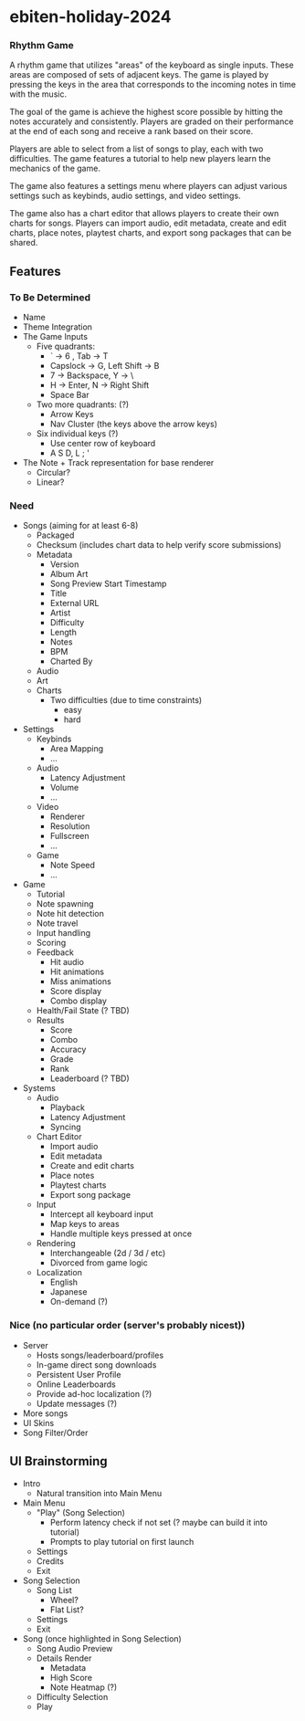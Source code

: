 # ebiten-holiday-2024
### Rhythm Game
A rhythm game that utilizes "areas" of the keyboard as single inputs. These areas are composed of sets of adjacent keys. 
The game is played by pressing the keys in the area that corresponds to the incoming notes in time with the music.

The goal of the game is achieve the highest score possible by hitting the notes accurately and consistently. Players are graded on their performance at the end of each song and receive a rank based on their score.

Players are able to select from a list of songs to play, each with two difficulties. The game features a tutorial to help new players learn the mechanics of the game.

The game also features a settings menu where players can adjust various settings such as keybinds, audio settings, and video settings.

The game also has a chart editor that allows players to create their own charts for songs. Players can import audio, edit metadata, create and edit charts, place notes, playtest charts, and export song packages that can be shared.

## Features
### To Be Determined
- Name
- Theme Integration
- The Game Inputs
    - Five quadrants:
        - ` -> 6 , Tab -> T
        - Capslock -> G, Left Shift -> B 
        - 7 -> Backspace, Y -> \
        - H -> Enter, N -> Right Shift
        - Space Bar
    - Two more quadrants: (?)
        - Arrow Keys
        - Nav Cluster (the keys above the arrow keys)
    - Six individual keys (?)
        - Use center row of keyboard
        - A S D, L ; '
- The Note + Track representation for base renderer
    - Circular?
    - Linear?

### Need
- Songs (aiming for at least 6-8)
    - Packaged
    - Checksum (includes chart data to help verify score submissions)
    - Metadata
        - Version
        - Album Art
        - Song Preview Start Timestamp
        - Title
        - External URL
        - Artist
        - Difficulty
        - Length
        - Notes
        - BPM
        - Charted By
    - Audio
    - Art
    - Charts
        - Two difficulties (due to time constraints)
            - easy
            - hard
- Settings
    - Keybinds
        - Area Mapping
        - ...
    - Audio
        - Latency Adjustment
        - Volume
        - ...
    - Video
        - Renderer
        - Resolution
        - Fullscreen
        - ...
    - Game
        - Note Speed
        - ...
- Game
    - Tutorial
    - Note spawning
    - Note hit detection
    - Note travel
    - Input handling
    - Scoring
    - Feedback
        - Hit audio
        - Hit animations
        - Miss animations
        - Score display
        - Combo display
    - Health/Fail State (? TBD)
    - Results
        - Score
        - Combo
        - Accuracy
        - Grade
        - Rank
        - Leaderboard (? TBD)
- Systems
    - Audio
        - Playback
        - Latency Adjustment
        - Syncing
    - Chart Editor
        - Import audio
        - Edit metadata
        - Create and edit charts
        - Place notes
        - Playtest charts
        - Export song package
    - Input
        - Intercept all keyboard input
        - Map keys to areas
        - Handle multiple keys pressed at once
    - Rendering
        - Interchangeable (2d / 3d / etc)
        - Divorced from game logic
    - Localization
        - English
        - Japanese
        - On-demand (?)

### Nice (no particular order (server's probably nicest))
- Server
    - Hosts songs/leaderboard/profiles
    - In-game direct song downloads
    - Persistent User Profile
    - Online Leaderboards
    - Provide ad-hoc localization (?)
    - Update messages (?)
- More songs
- UI Skins
- Song Filter/Order

## UI Brainstorming
- Intro
    - Natural transition into Main Menu
- Main Menu
    - "Play" (Song Selection)
        - Perform latency check if not set (? maybe can build it into tutorial)
        - Prompts to play tutorial on first launch
    - Settings
    - Credits
    - Exit
- Song Selection
    - Song List
        - Wheel?
        - Flat List?
    - Settings
    - Exit
- Song (once highlighted in Song Selection)
    - Song Audio Preview
    - Details Render
        - Metadata
        - High Score
        - Note Heatmap (?)
    - Difficulty Selection
    - Play